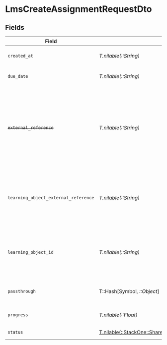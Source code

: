 # LmsCreateAssignmentRequestDto


## Fields

| Field                                                                                                                                                                           | Type                                                                                                                                                                            | Required                                                                                                                                                                        | Description                                                                                                                                                                     | Example                                                                                                                                                                         |
| ------------------------------------------------------------------------------------------------------------------------------------------------------------------------------- | ------------------------------------------------------------------------------------------------------------------------------------------------------------------------------- | ------------------------------------------------------------------------------------------------------------------------------------------------------------------------------- | ------------------------------------------------------------------------------------------------------------------------------------------------------------------------------- | ------------------------------------------------------------------------------------------------------------------------------------------------------------------------------- |
| `created_at`                                                                                                                                                                    | *T.nilable(::String)*                                                                                                                                                           | :heavy_minus_sign:                                                                                                                                                              | The date the assignment was created                                                                                                                                             | 2021-07-21T14:00:00.000Z                                                                                                                                                        |
| `due_date`                                                                                                                                                                      | *T.nilable(::String)*                                                                                                                                                           | :heavy_minus_sign:                                                                                                                                                              | The date the assignment is due to be completed                                                                                                                                  | 2021-07-21T14:00:00.000Z                                                                                                                                                        |
| ~~`external_reference`~~                                                                                                                                                        | *T.nilable(::String)*                                                                                                                                                           | :heavy_minus_sign:                                                                                                                                                              | : warning: ** DEPRECATED **: This will be removed in a future release, please migrate away from it as soon as possible.<br/><br/>The external reference associated with this assignment | e3gd34-23tr21-er234-345er56                                                                                                                                                     |
| `learning_object_external_reference`                                                                                                                                            | *T.nilable(::String)*                                                                                                                                                           | :heavy_minus_sign:                                                                                                                                                              | The external reference of the learning object associated with this assignment, this is the main identifier for creating assignments.                                            | learning-content-123                                                                                                                                                            |
| `learning_object_id`                                                                                                                                                            | *T.nilable(::String)*                                                                                                                                                           | :heavy_minus_sign:                                                                                                                                                              | The learning_object_id associated with this assignment. This is not required unless specified in an integration.                                                                | e3gd34-23tr21-er234-345er56                                                                                                                                                     |
| `passthrough`                                                                                                                                                                   | T::Hash[Symbol, *::Object*]                                                                                                                                                     | :heavy_minus_sign:                                                                                                                                                              | Value to pass through to the provider                                                                                                                                           | {<br/>"other_known_names": "John Doe"<br/>}                                                                                                                                     |
| `progress`                                                                                                                                                                      | *T.nilable(::Float)*                                                                                                                                                            | :heavy_minus_sign:                                                                                                                                                              | The progress associated with this assigment                                                                                                                                     | 40                                                                                                                                                                              |
| `status`                                                                                                                                                                        | [T.nilable(::StackOne::Shared::LmsCreateAssignmentRequestDtoStatus)](../../models/shared/lmscreateassignmentrequestdtostatus.md)                                                | :heavy_minus_sign:                                                                                                                                                              | The status of the assignment                                                                                                                                                    |                                                                                                                                                                                 |
